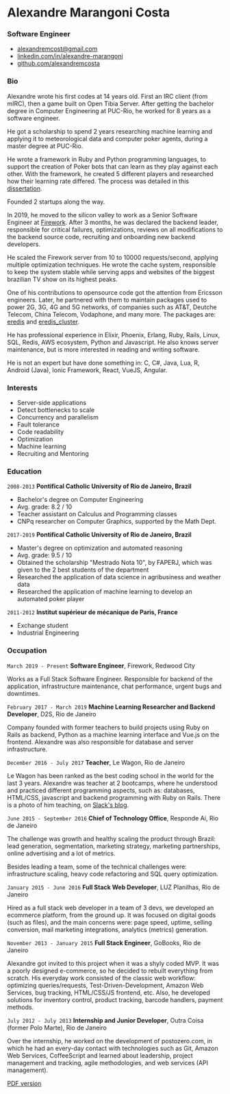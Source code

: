 # Alexandre Marangoni Costa
### Software Engineer

- [alexandremcost@gmail.com](mailto:alexandremcost@gmail.com)
- [linkedin.com/in/alexandre-marangoni](https://www.linkedin.com/in/alexandre-marangoni)
- [github.com/alexandremcosta](https://github.com/alexandremcosta)


### Bio

Alexandre wrote his first codes at 14 years old. First an IRC client (from mIRC), then a game built on Open Tibia Server. After getting the bachelor degree in Computer Engineering at PUC-Rio, he worked for 8 years as a software engineer.

He got a scholarship to spend 2 years researching machine learning and applying it to meteorological data and computer poker agents, during a master degree at PUC-Rio.

He wrote a framework in Ruby and Python programming languages, to support the creation of Poker bots that can learn as they play against each other. With the framework, he created 5 different players and researched how their learning rate differed. The process was detailed in this [dissertation](https://www.maxwell.vrac.puc-rio.br/48011/48011.PDF).

Founded 2 startups along the way.

In 2019, he moved to the silicon valley to work as a Senior Software Engineer at [Firework](https://fw.tv). After 3 months, he was declared the backend leader, responsible for critical failures, optimizations, reviews on all modifications to the backend source code, recruiting and onboarding new backend developers.

He scaled the Firework server from 10 to 10000 requests/second, applying multiple optimization techniques. He wrote the cache system, responsible to keep the system stable while serving apps and websites of the biggest brazilian TV show on its highest peaks.

One of his contributions to opensource code got the attention from Ericsson engineers. Later, he partnered with them to maintain packages used to power 2G, 3G, 4G and 5G networks, of companies such as AT&T, Deutche Telecom, China Telecom, Vodaphone, and many more. The packages are: [eredis](https://github.com/Nordix/eredis) and [eredis_cluster](https://github.com/Nordix/eredis_cluster).

He has professional experience in Elixir, Phoenix, Erlang, Ruby, Rails, Linux, SQL, Redis, AWS ecosystem, Python and Javascript. He also knows server maintenance, but is more interested in reading and writing software.

He is not an expert but have done something in: C, C#, Java, Lua, R, Android (Java), Ionic Framework, React, VueJS, Angular.


### Interests

- Server-side applications
- Detect bottlenecks to scale
- Concurrency and parallelism
- Fault tolerance
- Code readability
- Optimization
- Machine learning
- Recruiting and Mentoring

### Education

`2008-2013`
**Pontifical Catholic University of Rio de Janeiro, Brazil**
- Bachelor's degree on Computer Engineering
- Avg. grade: 8.2 / 10
- Teacher assistant on Calculus and Programming classes
- CNPq researcher on Computer Graphics, supported by the Math Dept.

`2017-2019`
**Pontifical Catholic University of Rio de Janeiro, Brazil**
- Master's degree on optimization and automated reasoning
- Avg. grade: 9.5 / 10
- Obtained the scholarship "Mestrado Nota 10", by FAPERJ, which was given to the 2 best students of the department
- Researched the application of data science in agribusiness and weather data
- Researched the application of machine learning to develop an automated poker player

`2011-2012`
**Institut supérieur de mécanique de Paris, France**
- Exchange student
- Industrial Engineering


### Occupation

`March 2019 - Present`
**Software Engineer**, Firework, Redwood City

Works as a Full Stack Software Engineer. Responsible for backend of the application, infrastructure maintenance, chat performance, urgent bugs and downtimes.


`February 2017 - March 2019`
**Machine Learning Researcher and Backend Developer**, D2S, Rio de Janeiro

Company founded with former teachers to build projects using Ruby on Rails as backend, Python as a machine learning interface and Vue.js on the frontend. Alexandre was also responsible for database and server infrastructure.


`December 2016 - July 2017`
**Teacher**, Le Wagon, Rio de Janeiro

Le Wagon has been ranked as the best coding school in the world for the last 3 years. Alexandre was teacher at 2 bootcamps, where he understood and practiced different programming aspects, such as: databases, HTML/CSS, javascript and backend programming with Ruby on Rails. There is a photo of him teaching, on [Slack's blog](https://slack.com/intl/en-br/blog/collaboration/le-wagon-coding-bootcamps-slack).


`June 2015 - September 2016`
**Chief of Technology Office**, Responde Aí, Rio de Janeiro

The challenge was growth and healthy scaling the product through Brazil: lead generation, segmentation, marketing strategy, marketing partnerships, online advertising and a lot of metrics.

Besides leading a team, some of the technical challenges were: infrastructure scaling, heavy code refactoring and SQL query optimization.


`January 2015 - June 2016`
**Full Stack Web Developer**, LUZ Planilhas, Rio de Janeiro

Hired as a full stack web developer in a team of 3 devs, we developed an ecommerce platform, from the ground up. It was focused on digital goods (such as files), and the main concerns were: page speed, uptime, selling conversion, mail marketing integrations, analytics (metrics) generation.


`November 2013 - January 2015`
**Full Stack Engineer**, GoBooks, Rio de Janeiro

Alexandre got invited to this project when it was a shyly coded MVP. It was a poorly designed e-commerce, so he decided to rebuilt everything from scratch. His everyday work consisted of the classic web workflow: optimizing queries/requests, Test-Driven-Development, Amazon Web Services, bug tracking, HTML/CSS/JS frontend, etc.
Also, he developed solutions for inventory control, product tracking, barcode handlers, payment methods.


`July 2012 - July 2013`
**Internship and Junior Developer**, Outra Coisa (former Polo Marte), Rio de Janeiro

Over the internship, he worked on the development of postozero.com, in which he had an every-day contact with technologies such as Git, Amazon Web Services, CoffeeScript and learned about leadership, project management and tracking, agile methodologies, and web services (API management).

[PDF version](index.pdf)
